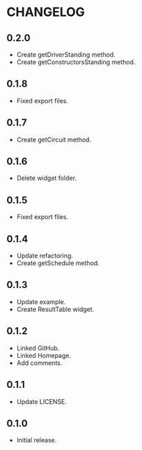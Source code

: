 # CHANGELOG

## 0.2.0

* Create getDriverStanding method.
* Create getConstructorsStanding method.

## 0.1.8

* Fixed export files.

## 0.1.7

* Create getCircuit method.

## 0.1.6

* Delete widget folder.

## 0.1.5

* Fixed export files.

## 0.1.4

* Update refactoring.
* Create getSchedule method.

## 0.1.3

* Update example.
* Create ResultTable widget.

## 0.1.2

* Linked GitHub.
* Linked Homepage.
* Add comments.

## 0.1.1

* Update LICENSE.

## 0.1.0

* Initial release.
